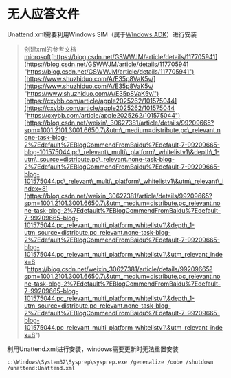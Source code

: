 # 无人应答文件

Unattend.xml需要利用Windows SIM（属于[WIndows ADK](https://docs.microsoft.com/en-us/windows-hardware/get-started/adk-install "WIndows ADK")）进行安装

> 创建xml的参考文档
> [microsoft](https://docs.microsoft.com/zh-cn/windows-hardware/customize/desktop/unattend/microsoft-windows-international-core-inputlocale "microsoft")[https://blog.csdn.net/GSWWJM/article/details/117705941](https://blog.csdn.net/GSWWJM/article/details/117705941 "https://blog.csdn.net/GSWWJM/article/details/117705941")[https://www.shuzhiduo.com/A/E35p8VaK5v/](https://www.shuzhiduo.com/A/E35p8VaK5v/ "https://www.shuzhiduo.com/A/E35p8VaK5v/")[https://cxybb.com/article/apple2025262/101575044](https://cxybb.com/article/apple2025262/101575044 "https://cxybb.com/article/apple2025262/101575044")[https://blog.csdn.net/weixin\_30627381/article/details/99209665?spm=1001.2101.3001.6650.7\&utm\_medium=distribute.pc\_relevant.none-task-blog-2%7Edefault%7EBlogCommendFromBaidu%7Edefault-7-99209665-blog-101575044.pc\_relevant\_multi\_platform\_whitelistv1\&depth\_1-utm\_source=distribute.pc\_relevant.none-task-blog-2%7Edefault%7EBlogCommendFromBaidu%7Edefault-7-99209665-blog-101575044.pc\_relevant\_multi\_platform\_whitelistv1\&utm\_relevant\_index=8](https://blog.csdn.net/weixin_30627381/article/details/99209665?spm=1001.2101.3001.6650.7\&utm_medium=distribute.pc_relevant.none-task-blog-2%7Edefault%7EBlogCommendFromBaidu%7Edefault-7-99209665-blog-101575044.pc_relevant_multi_platform_whitelistv1\&depth_1-utm_source=distribute.pc_relevant.none-task-blog-2%7Edefault%7EBlogCommendFromBaidu%7Edefault-7-99209665-blog-101575044.pc_relevant_multi_platform_whitelistv1\&utm_relevant_index=8 "https://blog.csdn.net/weixin_30627381/article/details/99209665?spm=1001.2101.3001.6650.7\&utm_medium=distribute.pc_relevant.none-task-blog-2%7Edefault%7EBlogCommendFromBaidu%7Edefault-7-99209665-blog-101575044.pc_relevant_multi_platform_whitelistv1\&depth_1-utm_source=distribute.pc_relevant.none-task-blog-2%7Edefault%7EBlogCommendFromBaidu%7Edefault-7-99209665-blog-101575044.pc_relevant_multi_platform_whitelistv1\&utm_relevant_index=8")

利用Unattend.xml进行安装，windows需要更新时无法重置安装

```纯文本
c:\Windows\System32\Sysprep\sysprep.exe /generalize /oobe /shutdown /unattend:Unattend.xml
```
